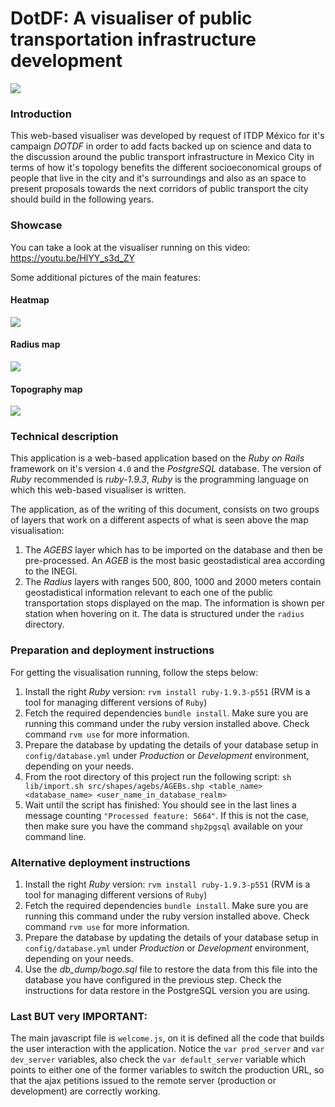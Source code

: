 # DotDF: A visualiser of public transportation infrastructure development

![](src/screenshots/heatmap.png)

### Introduction

This web-based visualiser was developed by request of ITDP México for it's campaign _DOTDF_  in order to add facts backed up on science and data to the discussion around the public transport infrastructure in Mexico City in terms of how it's topology benefits the different socioeconomical groups of people that live in the city and it's surroundings and also as an space to present proposals towards the next corridors of public transport the city should build in the following years. 

### Showcase

You can take a look at the visualiser running on this video: https://youtu.be/HlYY_s3d_ZY

Some additional pictures of the main features:

#### Heatmap
![](src/screenshots/heatmap.png)

#### Radius map
![](src/screenshots/radius.png)

#### Topography map
![](src/screenshots/network.png)


### Technical description

This application is a web-based application based on the _Ruby on Rails_ framework on it's version `4.0` and the _PostgreSQL_ database. The version of _Ruby_ recommended is _ruby-1.9.3_, _Ruby_ is the programming language on which this web-based visualiser is written.

The application, as of the writing of this document, consists on two groups of layers that work on a different aspects of what is seen above the map visualisation:

1. The *AGEBS* layer which has to be imported on the database and then be pre-processed. An *AGEB* is the most basic geostadistical area according to the INEGI.
2. The *Radius* layers with ranges 500, 800, 1000 and 2000 meters contain geostadistical information relevant to each one of the public transportation stops displayed on the map. The information is shown per station when hovering on it. The data is structured under the `radius` directory.

### Preparation and deployment instructions

For getting the visualisation running, follow the steps below:

1. Install the right _Ruby_ version: `rvm install ruby-1.9.3-p551` (RVM is a tool for managing different versions of `Ruby`)
2. Fetch the required dependencies `bundle install`. Make sure you are running this command under the ruby version installed above. Check command `rvm use` for more information.
3. Prepare the database by updating the details of your database setup in `config/database.yml` under _Production_ or _Development_ environment, depending on your needs.
4. From the root directory of this project run the following script: `sh lib/import.sh src/shapes/agebs/AGEBs.shp <table_name> <database_name> <user_name_in_database_realm>`
5. Wait until the script has finished: You should see in the last lines a message counting `"Processed feature: 5664"`. If this is not the case, then make sure you have the command `shp2pgsql` available on your command line.

### Alternative deployment instructions

1. Install the right _Ruby_ version: `rvm install ruby-1.9.3-p551` (RVM is a tool for managing different versions of `Ruby`)
2. Fetch the required dependencies `bundle install`. Make sure you are running this command under the ruby version installed above. Check command `rvm use` for more information.
3. Prepare the database by updating the details of your database setup in `config/database.yml` under _Production_ or _Development_ environment, depending on your needs.
4. Use the _db_dump/bogo.sql_ file to restore the data from this file into the database you have configured in the previous step. Check the instructions for data restore in the PostgreSQL version you are using. 

### Last BUT very IMPORTANT: 

The main javascript file is `welcome.js`, on it is defined all the code that builds the user interaction with the application. Notice the `var prod_server` and `var dev_server` variables, also check the `var default_server` variable which points to either one of the former variables to switch the production URL, so that the ajax petitions issued to the remote server (production or development) are correctly working. 